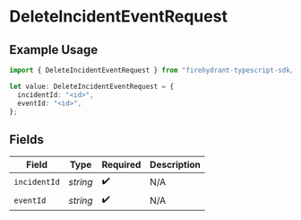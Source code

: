 # DeleteIncidentEventRequest

## Example Usage

```typescript
import { DeleteIncidentEventRequest } from "firehydrant-typescript-sdk/models/operations";

let value: DeleteIncidentEventRequest = {
  incidentId: "<id>",
  eventId: "<id>",
};
```

## Fields

| Field              | Type               | Required           | Description        |
| ------------------ | ------------------ | ------------------ | ------------------ |
| `incidentId`       | *string*           | :heavy_check_mark: | N/A                |
| `eventId`          | *string*           | :heavy_check_mark: | N/A                |